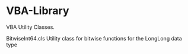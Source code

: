 # VBA-Library

VBA Utility Classes.

BitwiseInt64.cls Utility class for bitwise functions for the LongLong data type
